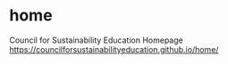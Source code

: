 # home
Council for Sustainability Education Homepage
https://councilforsustainabilityeducation.github.io/home/

